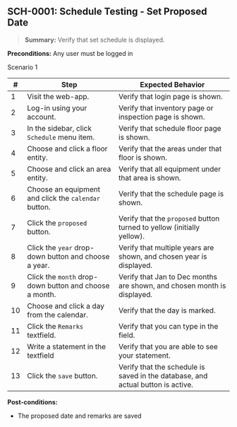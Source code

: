 ## **SCH-0001:** Schedule Testing - Set Proposed Date  

> **Summary:** Verify that set schedule is displayed.  <br>

**Preconditions:** Any user must be logged in 

Scenario 1 

 | \# | Step | Expected Behavior | 
 |----|------|-------------------| 
 |  1 |  Visit the web-app.    | Verify that login page is shown.  | 
 |  2 |  Log-in using your account.   | Verify that inventory page or inspection page is shown.   | 
 |  3 |  In the sidebar, click `Schedule` menu item.   | Verify that schedule floor page is shown.   |
 |  4 |  Choose and click a floor entity.   | Verify that the areas under that floor is shown.   |  
 |  5 |  Choose and click an area entity.   | Verify that all equipment under that area is shown.   |  
 |  6 |  Choose an equipment and click the `calendar` button.   | Verify that the schedule page is shown.   |  
 |  7 |  Click the `proposed` button.   | Verify that the `proposed` button turned to yellow (initially yellow).   |  
 |  8 |  Click the `year` drop-down button and choose a year.   | Verify that multiple years are shown, and chosen year is displayed.   |
 |  9 |  Click the `month` drop-down button and choose a month.    | Verify that Jan to Dec months are shown, and chosen month is displayed.  | 
 |  10 |  Choose and click a day from the calendar.    | Verify that the day is marked.  |
 |  11 |  Click the `Remarks` textfield.    | Verify that you can type in the field.  |
 |  12 |  Write a statement in the textfield   | Verify that you are able to see your statement.  |
 |  13 |  Click the `save` button.   | Verify that the schedule is saved in the database, and actual button is active.  | 

**Post-conditions:**  

 - The proposed date and remarks are saved  
